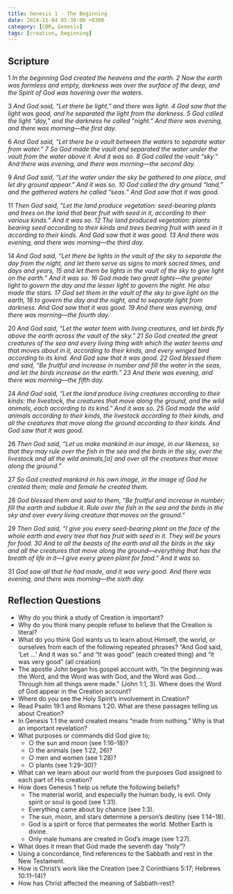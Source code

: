 ```yaml
---
title: Genesis 1 - The Beginning
date: 2024-11-04 05:30:00 +0300
category: [CBR, Genesis]
tags: [creation, beginning]
---
```


## Scripture  
1 *In the beginning God created the heavens and the earth. 2 Now the earth was formless and empty, darkness was over the surface of the deep, and the Spirit of God was hovering over the waters.*

3 *And God said, “Let there be light,” and there was light. 4 God saw that the light was good, and he separated the light from the darkness. 5 God called the light “day,” and the darkness he called “night.” And there was evening, and there was morning—the first day.*

6 *And God said, “Let there be a vault between the waters to separate water from water.” 7 So God made the vault and separated the water under the vault from the water above it. And it was so. 8 God called the vault “sky.” And there was evening, and there was morning—the second day.*

9 *And God said, “Let the water under the sky be gathered to one place, and let dry ground appear.” And it was so. 10 God called the dry ground “land,” and the gathered waters he called “seas.” And God saw that it was good.*

11 *Then God said, “Let the land produce vegetation: seed-bearing plants and trees on the land that bear fruit with seed in it, according to their various kinds.” And it was so. 12 The land produced vegetation: plants bearing seed according to their kinds and trees bearing fruit with seed in it according to their kinds. And God saw that it was good. 13 And there was evening, and there was morning—the third day.*

14 *And God said, “Let there be lights in the vault of the sky to separate the day from the night, and let them serve as signs to mark sacred times, and days and years, 15 and let them be lights in the vault of the sky to give light on the earth.” And it was so. 16 God made two great lights—the greater light to govern the day and the lesser light to govern the night. He also made the stars. 17 God set them in the vault of the sky to give light on the earth, 18 to govern the day and the night, and to separate light from darkness. And God saw that it was good. 19 And there was evening, and there was morning—the fourth day.*

20 *And God said, “Let the water teem with living creatures, and let birds fly above the earth across the vault of the sky.” 21 So God created the great creatures of the sea and every living thing with which the water teems and that moves about in it, according to their kinds, and every winged bird according to its kind. And God saw that it was good. 22 God blessed them and said, “Be fruitful and increase in number and fill the water in the seas, and let the birds increase on the earth.” 23 And there was evening, and there was morning—the fifth day.*

24 *And God said, “Let the land produce living creatures according to their kinds: the livestock, the creatures that move along the ground, and the wild animals, each according to its kind.” And it was so. 25 God made the wild animals according to their kinds, the livestock according to their kinds, and all the creatures that move along the ground according to their kinds. And God saw that it was good.*

26 *Then God said, “Let us make mankind in our image, in our likeness, so that they may rule over the fish in the sea and the birds in the sky, over the livestock and all the wild animals,[a] and over all the creatures that move along the ground.”*

27 *So God created mankind in his own image,
    in the image of God he created them;
    male and female he created them.*

28 *God blessed them and said to them, “Be fruitful and increase in number; fill the earth and subdue it. Rule over the fish in the sea and the birds in the sky and over every living creature that moves on the ground.”*

29 *Then God said, “I give you every seed-bearing plant on the face of the whole earth and every tree that has fruit with seed in it. They will be yours for food. 30 And to all the beasts of the earth and all the birds in the sky and all the creatures that move along the ground—everything that has the breath of life in it—I give every green plant for food.” And it was so.*

31 *God saw all that he had made, and it was very good. And there was evening, and there was morning—the sixth day.*

## Reflection Questions

- Why do you think a study of Creation is important?  
- Why do you think many people refuse to believe that the Creation is literal?  
- What do you think God wants us to learn about Himself, the world, or ourselves from each of the following repeated phrases? “And God said, ‘Let …’ And it was so.” and “It was good” (each created thing) and “it was very good” (all creation)  
- The apostle John began his gospel account with, “In the beginning was the Word, and the Word was with God, and the Word was God.…Through him all things were made.” (John 1:1, 3). Where does the Word of God appear in the Creation account?  
- Where do you see the Holy Spirit’s involvement in Creation?  
- Read Psalm 19:1 and Romans 1:20. What are these passages telling us about Creation?  
- In Genesis 1:1 the word created means “made from nothing.” Why is that an important revelation?  
- What purposes or commands did God give to;  
  - ○ the sun and moon (see 1:16–18)?
  - ○ the animals (see 1:22, 26)?
  - ○ men and women (see 1:28)?
  - ○ plants (see 1:29–30)?  
- What can we learn about our world from the purposes God assigned to each part of His creation?  
- How does Genesis 1 help us refute the following beliefs?  
  - The material world, and especially the human body, is evil. Only spirit or soul is good (see 1:31).
  - Everything came about by chance (see 1:3).
  - The sun, moon, and stars determine a person’s destiny (see 1:14–18).
  - God is a spirit or force that permeates the world. Mother Earth is divine.
  - Only male humans are created in God’s image (see 1:27).
- What does it mean that God made the seventh day “holy”?  
- Using a concordance, find references to the Sabbath and rest in the New Testament.  
- How is Christ’s work like the Creation (see 2 Corinthians 5:17; Hebrews 10:11–14)?  
- How has Christ affected the meaning of Sabbath-rest?